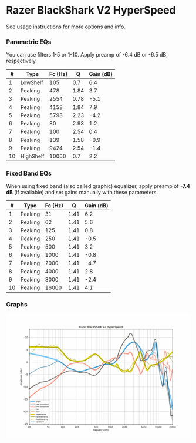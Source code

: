 # Razer BlackShark V2 HyperSpeed
See [usage instructions](https://github.com/jaakkopasanen/AutoEq#usage) for more options and info.

### Parametric EQs
You can use filters 1-5 or 1-10. Apply preamp of -6.4 dB or -6.5 dB, respectively.

|   # | Type      |   Fc (Hz) |    Q |   Gain (dB) |
|-----|-----------|-----------|------|-------------|
|   1 | LowShelf  |       105 | 0.7  |         6.4 |
|   2 | Peaking   |       478 | 1.84 |         3.7 |
|   3 | Peaking   |      2554 | 0.78 |        -5.1 |
|   4 | Peaking   |      4158 | 1.84 |         7.9 |
|   5 | Peaking   |      5798 | 2.23 |        -4.2 |
|   6 | Peaking   |        80 | 2.93 |         1.2 |
|   7 | Peaking   |       100 | 2.54 |         0.4 |
|   8 | Peaking   |       139 | 1.58 |        -0.9 |
|   9 | Peaking   |      9424 | 2.54 |        -1.4 |
|  10 | HighShelf |     10000 | 0.7  |         2.2 |

### Fixed Band EQs
When using fixed band (also called graphic) equalizer, apply preamp of **-7.4 dB** (if available) and set gains manually with these parameters.

|   # | Type    |   Fc (Hz) |    Q |   Gain (dB) |
|-----|---------|-----------|------|-------------|
|   1 | Peaking |        31 | 1.41 |         6.2 |
|   2 | Peaking |        62 | 1.41 |         5.6 |
|   3 | Peaking |       125 | 1.41 |         0.8 |
|   4 | Peaking |       250 | 1.41 |        -0.5 |
|   5 | Peaking |       500 | 1.41 |         3.2 |
|   6 | Peaking |      1000 | 1.41 |        -0.8 |
|   7 | Peaking |      2000 | 1.41 |        -4.7 |
|   8 | Peaking |      4000 | 1.41 |         2.8 |
|   9 | Peaking |      8000 | 1.41 |        -2.4 |
|  10 | Peaking |     16000 | 1.41 |         4.1 |

### Graphs
![](./Razer%20BlackShark%20V2%20HyperSpeed.png)
